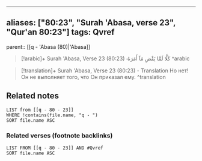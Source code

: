 
---
aliases: ["80:23", "Surah 'Abasa, verse 23", "Qur'an 80:23"]
tags: Qvref
---

parent:: [[q - 'Abasa (80)|'Abasa]]

> [!arabic]+ Surah 'Abasa, Verse 23 (80:23)
> <span class="quran-arabic">كَلَّا لَمَّا يَقْضِ مَآ أَمَرَهُۥ</span>
^arabic

> [!translation]+ Surah 'Abasa, Verse 23 (80:23) - Translation
> Но нет! Он не выполняет того, что Он приказал ему.
^translation



## Related notes
```dataview
LIST from [[q - 80 - 23]]
WHERE !contains(file.name, "q - ")
SORT file.name ASC
```

### Related verses (footnote backlinks)
```dataview
LIST FROM [[q - 80 - 23]] AND #Qvref
SORT file.name ASC
```

